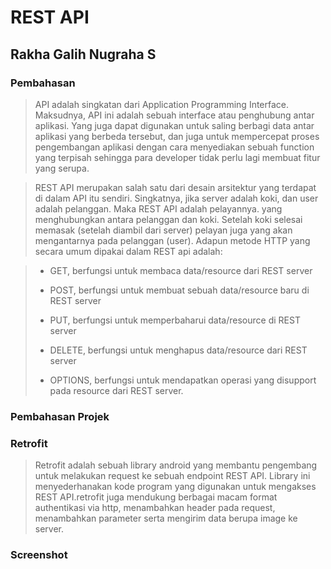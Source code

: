 # REST API
## Rakha Galih Nugraha S
### Pembahasan
> API adalah singkatan dari Application Programming Interface. Maksudnya, API ini adalah sebuah interface atau penghubung antar aplikasi. Yang juga dapat digunakan untuk saling berbagi data antar aplikasi yang berbeda tersebut, dan juga untuk mempercepat proses pengembangan aplikasi dengan cara menyediakan sebuah function yang terpisah sehingga para developer tidak perlu lagi membuat fitur yang serupa.

> REST API merupakan salah satu dari desain arsitektur yang terdapat di dalam API itu sendiri. Singkatnya, jika server adalah koki, dan user adalah pelanggan. Maka REST API adalah pelayannya. yang menghubungkan antara pelanggan dan koki. Setelah koki selesai memasak (setelah diambil dari server) pelayan juga yang akan mengantarnya pada pelanggan (user).
> Adapun metode HTTP yang secara umum dipakai dalam REST api adalah:

>- GET, berfungsi untuk membaca data/resource dari REST server
>
>- POST, berfungsi untuk membuat sebuah data/resource baru di REST server
>
>- PUT, berfungsi untuk memperbaharui data/resource di REST server
>
>- DELETE, berfungsi untuk menghapus data/resource dari REST server
>
>- OPTIONS, berfungsi untuk mendapatkan operasi yang disupport pada resource dari REST server.

### Pembahasan Projek
### Retrofit
> Retrofit adalah sebuah library android yang membantu pengembang untuk melakukan
request ke sebuah endpoint REST API. Library ini
menyederhanakan kode program yang digunakan untuk mengakses REST API.retrofit juga
mendukung berbagai macam format authentikasi via http, menambahkan header pada request,
menambahkan parameter serta mengirim data berupa image ke server.

### Screenshot
